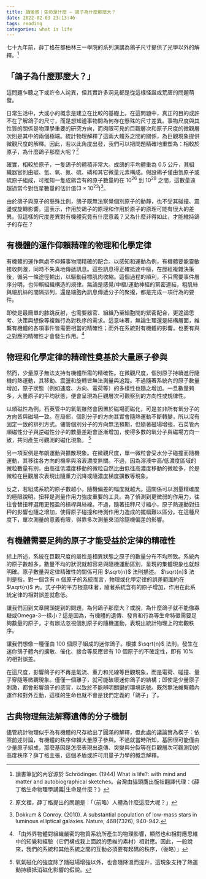 ```yaml
---
title: 讀後感｜生命是什麼 — 鴿子為什麼那麼大？
date: 2022-02-03 23:13:46
tags: reading
categories: what is life
---
```


七十九年前，薛丁格在都柏林三一學院的系列演講為鴿子尺寸提供了光學以外的解釋。[^1]

<!--more-->

## 「鴿子為什麼那麼大？」
這問題乍聽之下或許令人詫異，但其實許多洞見都是從這樣怪誕或荒唐的問題萌發。

日常生活中，大或小的概念是建立在比較的基礎上。在這問題中，真正的目的或許不在了解鴿子的尺寸，而是想知道事物間為何存在懸殊的尺寸差異。事物尺度與其性質的關係是物理學重要的研究方向，而肉眼可見的巨觀層次和原子尺度的微觀層次則是其中的兩個極端。統計物理解釋了這兩大體系之間的關係，為巨觀現象提供微觀尺度的解釋。因此，若以此角度出發，我們可以把問題精確地重塑為：相較於原子，為什麼鴿子那麼大呢？[^2]

確實，相較於原子，一隻鴿子的體積非常大。成鴿的平均體重為 0.5 公斤，其組織器官則由碳、氫、氧、氮、硫、磷和其它微量元素構成。假設鴿子僅由氫原子或硫原子組成，可推知一隻成鴿含有的原子數量約在 $10^26$ 到 $10^28$ 之間，這數量遠超過當今對恆星數量的估計值($3 \times 10^{23}$)[^3]。

由於鴿子與原子的懸殊比例，鴿子既無法察覺個別原子的動靜，也不受其碰撞、震盪或旋轉影響。這表示，作用於鴿子的原理和作用於原子的原理可能有很大的差異。但這樣的尺度差異對有機體究竟有什麼意義？又為什麼非得如此，才能維持鴿子的存在？

## 有機體的運作仰賴精確的物理和化學定律
有機體的運作無處不仰賴事物間精確的配合。以感知和運動為例，有機體要能靈敏接收刺激，同時不失真地傳遞訊息。這些訊息得正確抵達中樞，在歷經複雜決策後，循另一條途徑輸出，以驅動目標肌肉收縮。這個過程的順利，不只需要事件層序分明，也仰賴組織構造的規律。無論是感覺/中樞/運動神經的緊密連結，粗肌絲與細肌絲的間隔排列，還是細胞內訊息傳遞分子的聚攏，都是完成一項行為的要件。

即使是最簡單的膝跳反射，也需要器官、組織乃至細胞間的緊密配合，更遑論思考、決策與想像等複雜行為對秩序的需求。這意味著，無論生理還是結構層面，維繫有機體的各項事件皆需要相當的精確性；而外在系統對有機體的影響，也要有與之對應的精確性才會發生作用。[^4]

## 物理和化學定律的精確性奠基於大量原子參與
然而，少量原子無法支持有機體所需的精確性。在微觀尺度，個別原子持續進行隨機的熱運動，其移動、震盪和旋轉皆無法測量與追蹤。不過隨著系統內的原子數量增加，原子狀態（例如速度、方向、電荷等）的多樣性也隨之增加。一旦數量夠多，大量原子的平均狀態，便會呈現為巨觀層次可觀察到的方向性或規律性。

以順磁性為例，石英管中的氧氣雖然會因置於磁場而磁化，可是並非所有氧分子的方向皆與磁場一致。在局部，個別分子的方向其實會隨熱運動不斷轉變，所以沒有固定一致的排列方式。儘管個別分子的方向無法預期，但隨著磁場增強，石英管內順磁性分子與逆磁性分子的數量差距會逐漸增加，使得多數的氧分子與磁場方向一致，共同產生可觀測的磁化現象。 [^5]

另一項案例是布朗運動與擴散現象。在微觀尺度，單一微粒會受水分子碰撞而隨機運動，其移往各方向的機率與溶液濃度無關。不過，因為溶液中高/低濃度區域的微粒數量有別，由高往低濃度移動的微粒自然比由低往高濃度移動的微粒多，於是微粒在巨觀層次表現出隨重力沉降或隨濃度梯度擴散等現象。

反之，若組成系統的原子數越小，隨機偏差的幅度就越大。這關係可以測量精確度的極限說明。扭秤是測量作用力強度重要的工具。為了偵測到更微弱的作用力，往往會替扭秤選用更輕盈的槓桿與絲線。不過，隨著扭秤尺寸縮小，原子熱運動對扭秤的影響也隨之增加，使得原子碰撞和待測作用力造成的擺幅難以區分。在這種尺度下，單次測量的意義有限，得靠多次測量來消除隨機偏差的影響。

## 有機體需要足夠的原子才能受益於定律的精確性
綜上所述，系統在巨觀尺度的屬性是相異狀態之原子的數量分布不均所致。系統內的原子數越多，數量不均的狀況就越容易與隨機運動區別，呈現的集體現象也就越明確。原子數量與定律精確性的關係可用 $\sqrt{n}$ 法則描述。 $\sqrt{n}$ 法則是指，對一個含有 n 個原子的系統而言，物理或化學定律的誤差範圍約在 $\sqrt{n}$ 內。式子中的平方根意味著，隨著系統含有的原子增加，作用在此系統定律的相對誤差就愈低。

讓我們回到文章開頭提到的問題，為何鴿子那麼大？或說，為什麼鴿子就不能像寡糖或Omega-3一樣小？這是因為，有機體的遺傳、發育和行為等生命特徵需要足夠數量的原子，才有辦法忽視個別原子的隨機運動，表現出統計物理上的宏觀秩序。

讓我們想像一種僅由 100 個原子組成的迷你鴿子。根據 $\sqrt{n}$ 法則，發生在迷你鴿子體內的擴散、催化、接合等反應皆有 10 個原子的不確定性，即有 10% 的相對誤差。

在這尺度，影響鴿子的不再是氣流、重力和光線等巨觀現象，而是電荷、碰撞、量子穿隧等微觀現象。僅僅一個離子，就可能破壞迷你鴿子的結構；即使是少量原子刺激，都會影響鴿子的感官，以致於不能辨明關鍵的環境訊號。既然無法維繫體內運作和對外互動，這樣的生命也就不會是我們定義的「鴿子」了。

## 古典物理無法解釋遺傳的分子機制
儘管統計物理似乎為有機體的尺存給出了圓滿的解釋，但此處的議論實為楔子：依照前述討論，有機體的秩序仰賴大量原子參與。不過就當時所知，基因很可能僅由少量原子組成，那麼基因是怎麼表現出遺傳、突變與分裂等在巨觀層次可觀測到的高度秩序？薛丁格主張，這個矛盾或許可用量子力學的概念解釋。


[^1]: 讀書筆記的內容源於 Schrödinger. (1944) What is life?: with mind and matter and autobiographical sketches。台灣由貓頭鷹出版社翻譯代理：《薛丁格生命物理學講義|生命是什麼？》

[^2]: 原文裡，薛丁格提出的問題是：「（前略）人體為什麼這麼大呢？」

[^3]: Dokkum & Conroy. (2010). A substantial population of low-mass stars in luminous elliptical galaxies. Nature, 468(7326), 940-942.

[^4]: 「由外界物體對組織嚴密的物質系統所產生的物理影響，顯然也和相對應思維中的知覺和經驗（它們構成我上面說的思維的素材）相對應。因此，一般說來，我們的系統和其他系統之間的互動必須要有起碼的秩序，（後略）」

[^5]: 氧氣磁化的強度除了隨磁場增強以外，也會隨降溫而提升，這現象支持了熱運動持續抵消磁化影響的假說。